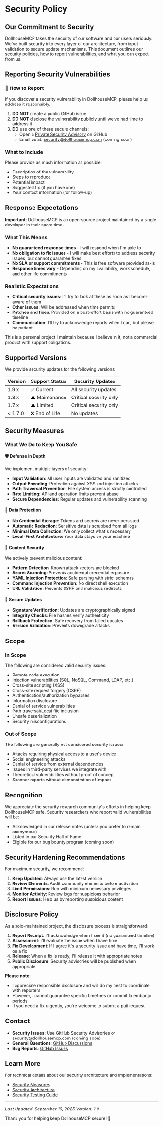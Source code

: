 # Security Policy

## Our Commitment to Security

DollhouseMCP takes the security of our software and our users seriously. We've built security into every layer of our architecture, from input validation to secure update mechanisms. This document outlines our security policies, how to report vulnerabilities, and what you can expect from us.

## Reporting Security Vulnerabilities

### 🚨 How to Report

If you discover a security vulnerability in DollhouseMCP, please help us address it responsibly:

1. **DO NOT** create a public GitHub issue
2. **DO NOT** disclose the vulnerability publicly until we've had time to address it
3. **DO** use one of these secure channels:
   - Open a [Private Security Advisory](https://github.com/DollhouseMCP/mcp-server/security/advisories/new) on GitHub
   - Email us at: security@dollhousemcp.com (coming soon)

### What to Include

Please provide as much information as possible:
- Description of the vulnerability
- Steps to reproduce
- Potential impact
- Suggested fix (if you have one)
- Your contact information (for follow-up)

## Response Expectations

**Important**: DollhouseMCP is an open-source project maintained by a single developer in their spare time.

### What This Means
- **No guaranteed response times** - I will respond when I'm able to
- **No obligation to fix issues** - I will make best efforts to address security issues, but cannot guarantee fixes
- **No SLA or support commitments** - This is free software provided as-is
- **Response times vary** - Depending on my availability, work schedule, and other life commitments

### Realistic Expectations
- **Critical security issues**: I'll try to look at these as soon as I become aware of them
- **Other issues**: Will be addressed when time permits
- **Patches and fixes**: Provided on a best-effort basis with no guaranteed timeline
- **Communication**: I'll try to acknowledge reports when I can, but please be patient

This is a personal project I maintain because I believe in it, not a commercial product with support obligations.

## Supported Versions

We provide security updates for the following versions:

| Version | Support Status | Security Updates |
|---------|---------------|------------------|
| 1.9.x | ✅ Current | All security updates |
| 1.8.x | ⚠️ Maintenance | Critical security only |
| 1.7.x | ⚠️ Limited | Critical security only |
| < 1.7.0 | ❌ End of Life | No updates |

## Security Measures

### What We Do to Keep You Safe

#### 🛡️ Defense in Depth
We implement multiple layers of security:
- **Input Validation**: All user inputs are validated and sanitized
- **Output Encoding**: Protection against XSS and injection attacks
- **Path Traversal Prevention**: File system access is strictly controlled
- **Rate Limiting**: API and operation limits prevent abuse
- **Secure Dependencies**: Regular updates and vulnerability scanning

#### 🔐 Data Protection
- **No Credential Storage**: Tokens and secrets are never persisted
- **Automatic Redaction**: Sensitive data is scrubbed from all logs
- **Minimal Data Collection**: We only collect what's necessary
- **Local-First Architecture**: Your data stays on your machine

#### 🚫 Content Security
We actively prevent malicious content:
- **Pattern Detection**: Known attack vectors are blocked
- **Secret Scanning**: Prevents accidental credential exposure
- **YAML Injection Protection**: Safe parsing with strict schemas
- **Command Injection Prevention**: No direct shell execution
- **URL Validation**: Prevents SSRF and malicious redirects

#### 🔄 Secure Updates
- **Signature Verification**: Updates are cryptographically signed
- **Integrity Checks**: File hashes verify authenticity
- **Rollback Protection**: Safe recovery from failed updates
- **Version Validation**: Prevents downgrade attacks

## Scope

### In Scope
The following are considered valid security issues:
- Remote code execution
- Injection vulnerabilities (SQL, NoSQL, Command, LDAP, etc.)
- Cross-site scripting (XSS)
- Cross-site request forgery (CSRF)
- Authentication/authorization bypasses
- Information disclosure
- Denial of service vulnerabilities
- Path traversal/Local file inclusion
- Unsafe deserialization
- Security misconfigurations

### Out of Scope
The following are generally not considered security issues:
- Attacks requiring physical access to a user's device
- Social engineering attacks
- Denial of service from external dependencies
- Issues in third-party services we integrate with
- Theoretical vulnerabilities without proof of concept
- Scanner reports without demonstration of impact

## Recognition

We appreciate the security research community's efforts in helping keep DollhouseMCP safe. Security researchers who report valid vulnerabilities will be:

- Acknowledged in our release notes (unless you prefer to remain anonymous)
- Listed in our Security Hall of Fame
- Eligible for our bug bounty program (coming soon)

## Security Hardening Recommendations

For maximum security, we recommend:

1. **Keep Updated**: Always use the latest version
2. **Review Elements**: Audit community elements before activation
3. **Limit Permissions**: Run with minimum necessary privileges
4. **Monitor Activity**: Review logs for suspicious behavior
5. **Report Issues**: Help us by reporting suspicious content

## Disclosure Policy

As a solo-maintained project, the disclosure process is straightforward:

1. **Report Receipt**: I'll acknowledge when I see it (no guaranteed timeline)
2. **Assessment**: I'll evaluate the issue when I have time
3. **Fix Development**: If I agree it's a security issue and have time, I'll work on a fix
4. **Release**: When a fix is ready, I'll release it with appropriate notes
5. **Public Disclosure**: Security advisories will be published when appropriate

**Please note**:
- I appreciate responsible disclosure and will do my best to coordinate with reporters
- However, I cannot guarantee specific timelines or commit to embargo periods
- If you need a fix urgently, you're welcome to submit a pull request

## Contact

- **Security Issues**: Use GitHub Security Advisories or security@dollhousemcp.com (coming soon)
- **General Questions**: [GitHub Discussions](https://github.com/DollhouseMCP/mcp-server/discussions)
- **Bug Reports**: [GitHub Issues](https://github.com/DollhouseMCP/mcp-server/issues)

## Learn More

For technical details about our security architecture and implementations:
- [Security Measures](docs/security/SECURITY_MEASURES.md)
- [Security Architecture](docs/security/SECURITY_ARCHITECTURE.md)
- [Security Testing Guide](docs/security/SECURITY_TESTING.md)

---

*Last Updated: September 19, 2025*
*Version: 1.0*

Thank you for helping keep DollhouseMCP secure! 🔐